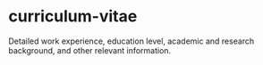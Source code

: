 # curriculum-vitae
Detailed work experience, education level, academic and research background, and other relevant information.
